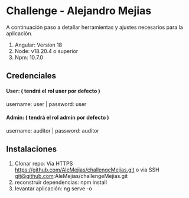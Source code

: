 # Challenge - Alejandro Mejias

A continuación paso a detallar herramientas y ajustes necesarios para la aplicación.

1) Angular: Version 18
2) Node: v18.20.4 o superior
3) Npm: 10.7.0


## Credenciales

#### User: ( tendrá el rol user por defecto )

username: user | password: user

#### Admin: ( tendrá el rol admin por defecto )
username: auditor | password: auditor


## Instalaciones

1) Clonar repo: Via HTTPS https://github.com/AleMejias/challengeMejias.git o via SSH git@github.com:AleMejias/challengeMejias.git
2) reconstruir dependencias: npm install
3) levantar aplicación: ng serve -o
